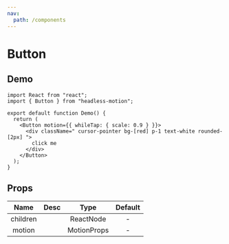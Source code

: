 ```yaml
---
nav:
  path: /components
---
```


# Button

## Demo

```tsx
import React from "react";
import { Button } from "headless-motion";

export default function Demo() {
  return (
    <Button motion={{ whileTap: { scale: 0.9 } }}>
      <div className=" cursor-pointer bg-[red] p-1 text-white rounded-[2px] ">
        click me
      </div>
    </Button>
  );
}
```

## Props

|   Name   | Desc |    Type     | Default |
| :------: | :--: | :---------: | :-----: |
| children |      |  ReactNode  |    -    |
|  motion  |      | MotionProps |    -    |
